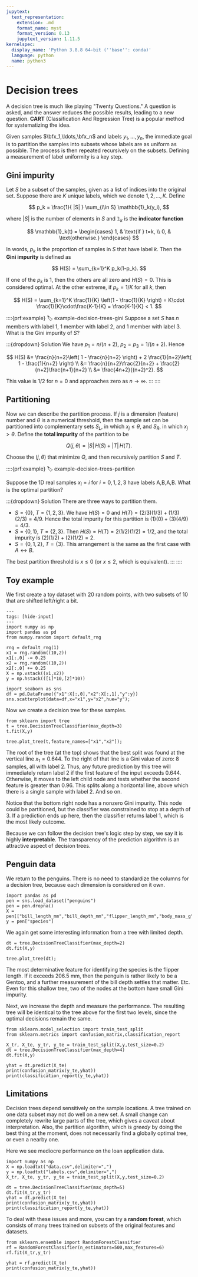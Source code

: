 ```yaml
---
jupytext:
  text_representation:
    extension: .md
    format_name: myst
    format_version: 0.13
    jupytext_version: 1.11.5
kernelspec:
  display_name: 'Python 3.8.8 64-bit (''base'': conda)'
  language: python
  name: python3
---
```

# Decision trees

A decision tree is much like playing "Twenty Questions." A question is asked, and the answer reduces the possible results, leading to a new question. **CART** (Classification And Regression Tree) is a popular method for systematizing the idea.

Given samples $\bfx_1,\ldots,\bfx_n$ and labels $y_1,\ldots,y_n$, the immediate goal is to partition the samples into subsets whose labels are as uniform as possible. The process is then repeated recursively on the subsets. Defining a measurement of label uniformity is a key step. 

## Gini impurity

Let $S$ be a subset of the samples, given as a list of indices into the original set. Suppose there are $K$ unique labels, which we denote $1,2,\ldots,K$. Define

$$
p_k = \frac{1}{ |S| } \sum_{i\in S} \mathbb{1}_k(y_i),
$$

where $|S|$ is the number of elements in $S$ and $\mathbb{1}_k$ is the **indicator function**

$$
\mathbb{1}_k(t) = \begin{cases} 
  1, & \text{if } t=k, \\ 
  0, & \text{otherwise.}
  \end{cases}
$$

In words, $p_k$ is the proportion of samples in $S$ that have label $k$. Then the **Gini impurity** is defined as 

$$
H(S) = \sum_{k=1}^K p_k(1-p_k).
$$

If one of the $p_k$ is 1, then the others are all zero and $H(S)=0$. This is considered optimal. At the other extreme, if $p_k=1/K$ for all $k$, then 

$$
H(S) = \sum_{k=1}^K \frac{1}{K} \left(1 - \frac{1}{K} \right) = K\cdot \frac{1}{K}\cdot\frac{K-1}{K} = \frac{K-1}{K} < 1.
$$

::::{prf:example}
:label: example-decision-trees-gini
Suppose a set $S$ has $n$ members with label 1, 1 member with label 2, and 1 member with label 3. What is the Gini impurity of $S$?

:::{dropdown} Solution
We have $p_1=n/(n+2)$, $p_2=p_3=1/(n+2)$. Hence

$$
H(S) &= \frac{n}{n+2}\left( 1 - \frac{n}{n+2} \right) + 2 \frac{1}{n+2}\left( 1 - \frac{1}{n+2} \right) \\ 
&= \frac{n}{n+2}\frac{2}{n+2} + \frac{2}{n+2}\frac{n+1}{n+2} \\ 
&= \frac{4n+2}{(n+2)^2}.
$$

This value is 1/2 for $n=0$ and approaches zero as $n\to\infty$.
:::
::::

## Partitioning

Now we can describe the partition process. If $j$ is a dimension (feature) number and $\theta$ is a numerical threshold, then the sample set can be partitioned into complementary sets $S_L$, in which $x_j \le \theta$, and $S_R$, in which $x_j > \theta$. Define the **total impurity** of the partition to be 

$$
Q(j,\theta) = \lvert S\rvert\, H(S) + \lvert T \rvert \, H(T).
$$

Choose the $(j,\theta)$ that minimize $Q$, and then recursively partition $S$ and $T$.

::::{prf:example}
:label: example-decision-trees-partition

Suppose the 1D real samples $x_i=i$ for $i=0,1,2,3$ have labels A,B,A,B. What is the optimal partition?

:::{dropdown} Solution
There are three ways to partition them.

* $S=\{0\}$, $T=\{1,2,3\}$. We have $H(S)=0$ and $H(T)=(2/3)(1/3)+(1/3)(2/3)=4/9$. Hence the total impurity for this partition is $(1)(0) + (3)(4/9) = 4/3$.
* $S=\{0,1\}$, $T=\{2,3\}$. Then $H(S)=H(T)=2(1/2)(1/2)=1/2$, and the total impurity is $(2)(1/2)+(2)(1/2)=2$. 
* $S=\{0,1,2\}$, $T=\{3\}$. This arrangement is the same as the first case with $A↔B$.

The best partition threshold is $x\le 0$ (or $x\le 2$, which is equivalent).
:::
::::

## Toy example

We first create a toy dataset with 20 random points, with two subsets of 10 that are shifted left/right a bit.

```{code-cell}
---
tags: [hide-input]
---
import numpy as np
import pandas as pd
from numpy.random import default_rng

rng = default_rng(1)
x1 = rng.random((10,2))
x1[:,0] -= 0.25
x2 = rng.random((10,2))
x2[:,0] += 0.25
X = np.vstack((x1,x2))
y = np.hstack(([1]*10,[2]*10))

import seaborn as sns
df = pd.DataFrame({"x1":X[:,0],"x2":X[:,1],"y":y})
sns.scatterplot(data=df,x="x1",y="x2",hue="y");
```

Now we create a decision tree for these samples.

```{code-cell}
from sklearn import tree
t = tree.DecisionTreeClassifier(max_depth=3)
t.fit(X,y)

tree.plot_tree(t,feature_names=["x1","x2"]);
```

The root of the tree (at the top) shows that the best split was found at the vertical line $x_1=0.644$. To the right of that line is a Gini value of zero: 8 samples, all with label 2. Thus, any future prediction by this tree will immediately return label 2 if the first feature of the input exceeds 0.644. Otherwise, it moves to the left child node and tests whether the second feature is greater than $0.96$. This splits along a horizontal line, above which there is a single sample with label 2. And so on.

Notice that the bottom right node has a nonzero Gini impurity. This node could be partitioned, but the classifier was constrained to stop at a depth of 3. If a prediction ends up here, then the classifier returns label 1, which is the most likely outcome.

Because we can follow the decision tree's logic step by step, we say it is highly **interpretable**. The transparency of the prediction algorithm is an attractive aspect of decision trees. 

## Penguin data

We return to the penguins. There is no need to standardize the columns for a decision tree, because each dimension is considered on it own.

```{code-cell}
import pandas as pd
pen = sns.load_dataset("penguins")
pen = pen.dropna()
X = pen[["bill_length_mm","bill_depth_mm","flipper_length_mm","body_mass_g"]]
y = pen["species"]
```

We again get some interesting information from a tree with limited depth.

```{code-cell}
dt = tree.DecisionTreeClassifier(max_depth=2)
dt.fit(X,y)

tree.plot_tree(dt);
```

The most determinative feature for identifying the species is the flipper length. If it exceeds 206.5 mm, then the penguin is rather likely to be a Gentoo, and a further measurement of the bill depth settles that matter. Etc. Even for this shallow tree, two of the nodes at the bottom have small Gini impurity.

Next, we increase the depth and measure the performance. The resulting tree will be identical to the tree above for the first two levels, since the optimal decisions remain the same.

```{code-cell}
from sklearn.model_selection import train_test_split
from sklearn.metrics import confusion_matrix,classification_report

X_tr, X_te, y_tr, y_te = train_test_split(X,y,test_size=0.2)
dt = tree.DecisionTreeClassifier(max_depth=4)
dt.fit(X,y)

yhat = dt.predict(X_te)
print(confusion_matrix(y_te,yhat))
print(classification_report(y_te,yhat))
```

## Limitations

Decision trees depend sensitively on the sample locations. A tree trained on one data subset may not do well on a new set. A small change can completely rewrite large parts of the tree, which gives a caveat about interpretation. Also, the partition algorithm, which is *greedy* by doing the best thing at the moment, does not necessarily find a globally optimal tree, or even a nearby one. 

Here we see mediocre performance on the loan application data.

```{code-cell}
import numpy as np
X = np.loadtxt("data.csv",delimiter=",")
y = np.loadtxt("labels.csv",delimiter=",")
X_tr, X_te, y_tr, y_te = train_test_split(X,y,test_size=0.2)

dt = tree.DecisionTreeClassifier(max_depth=5)
dt.fit(X_tr,y_tr)
yhat = dt.predict(X_te)
print(confusion_matrix(y_te,yhat))
print(classification_report(y_te,yhat))
```

To deal with these issues and more, you can try a **random forest**, which consists of many trees trained on subsets of the original features and datasets.   

```{code-cell}
from sklearn.ensemble import RandomForestClassifier
rf = RandomForestClassifier(n_estimators=500,max_features=6)
rf.fit(X_tr,y_tr)

yhat = rf.predict(X_te)
print(confusion_matrix(y_te,yhat))
```

